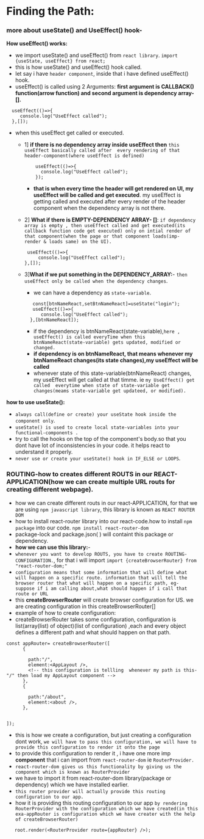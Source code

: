 # Finding the Path:

### more about useState() and UseEffect() hook-

**How useEffect() works:**
- we import useState() and useEffect() from `react library`.
`import {useState, useEffect} from react;`
- this is how useState() and useEffect() hook called.
- let say i have `header component`, inside that i have defined useEffect() hook.
- useEffect() is called using 2 Arguments: **first argument is CALLBACK() function(arrow function) and second argument is dependency array- [].**
```
  useEffect(()=>{
     console.log("UseEffect called");
  },[]);
```
- when  this useEffect get called or executed.
  - 1] **if there is no dependency array inside useEffect then** `this useEffect basically called after  every rendering of that header-component(where useEffect is defined)`
  
    ```
        useEffect(()=>{
          console.log("UseEffect called");
        });
    ```
     - **that is when every time the header will get rendered on UI, my useEffect will be called and get executed**. my useEffect is getting called and executed after every render of the header component when the dependency array is not there.

  - 2] **What if there is EMPTY-DEPENDENCY ARRAY- []**: `if dependency array is empty , then useEffect called and get executed(its callback function code get executed) only on intial render of that component(when the page or that component loads(imp- render & loads same) on the UI).`
      ```
       useEffect(()=>{
           console.log("UseEffect called");
      },[]);
      ```
  - 3]**What if we put something in the DEPENDENCY_ARRAY:**- `then useEffect only be called when the dependency changes`.
    - we can have a dependency as `state-variable`.
    ```
       const[btnNameReact,setBtnNameReact]=useState("login");
       useEffect(()=>{
          console.log("UseEffect called");
      },[btnNameReact]);

    ```
    - if the dependency is btnNameReact(state-variable),`here , useEffect() is called everyTime when this btnNameReact(state-variable) gets updated, modified or changed.`
    - **if dependency is on btnNameReact, that means whenever my btnNameReact changes(its state changes),my useEffect will be called**
    - whenever state of this state-variable(btnNameReact) changes, my useEffect will get called at that timme. ie `my UseEffect() get called  everytime when state of state-variable get changes(meams state-variable get updateed, or modified).`

**how to use useState():**
- `always call(define or create) your useState hook inside the component only`.
- `useState() is used to create local state-variables into your functional-components .`
- try to call the hooks on the top of the component's body.so that you dont have lot of inconsistencies in your code. it helps react to understand it properly.
- `never use or create your useState() hook in IF_ELSE or LOOPS`.


### ROUTING-how to creates different ROUTS in our REACT-APPLICATION(how we can create multiple URL routs for creating different webpage).

- how we can create different routs in our react-APPLICATION, for that we are using `npm javascript library`, this library is known as `REACT ROUTER DOM`
- how to install react-router library into our react-code.how to install `npm package` into our code.
`npm install react-router-dom`
- package-lock and package.json( ) will containt this package or dependency.
- **how we can use this library:**-
- `whenever you want to develop ROUTS, you have to create ROUTING-CONFIGURATION.`, for that i will import `import {createBrowserRouter} from "react-router-dom;"`
- `configuration means that some information that will define what will happen on a specific route. information that will tell the browser router that what will happen on a specific path, eg- suppose if i am calling about,what should happen if i call that route or URL `
- this **createBrowserRouter** will create browser configuration for US. we are creating configuration in this createBrowserRouter[]
- example of how to create configuration:
- createBrowserRouter takes some configuration, configuration is list(array(list) of object)(list of configuration) ,each and every object defines a different path and what should happen on that path.
```
const appRouter= createBrowserRouter([
      {

        path:"/",
        element:<AppLayout />,
        <!-- this configuration is tellling  whenever my path is this- "/" then load my AppLayout component -->
      },
      {

        path:"/about",
        element:<about />,
      },


]);

```
- this is how we create a configuration, but just creating a configuration dont work, `we will have to pass this configuration, we will have to provide this configuration to render it onto the page`
- to provide this configuration to render it , i have one more imp **component** that i can import from `react-router-dom` ie `RouterProvider.`
- `react-router-dom gives us this functionality by giving us the component which is known as RouterProvider`
- we have to import it from react-router-dom library(package or dependency) which we have installed earlier.
- `this router provider will actually provide this routing configuration to our app.`
- how it is providing this routing configuration to our app `by rendering RouterProvider with the configuration which we have created(in this exa-appRouter is configuration which we have creater with the help of createBrowserRouter)`
```
   root.render(<RouterProvider route={appRouter} />);
```